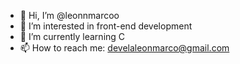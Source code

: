 - 👋 Hi, I’m @leonnmarcoo
- 👀 I’m interested in front-end development
- 🌱 I’m currently learning C
- 📫 How to reach me: develaleonmarco@gmail.com

<!---
leonnmarcoo/leonnmarcoo is a ✨ special ✨ repository because its `README.md` (this file) appears on your GitHub profile.
You can click the Preview link to take a look at your changes.
--->
